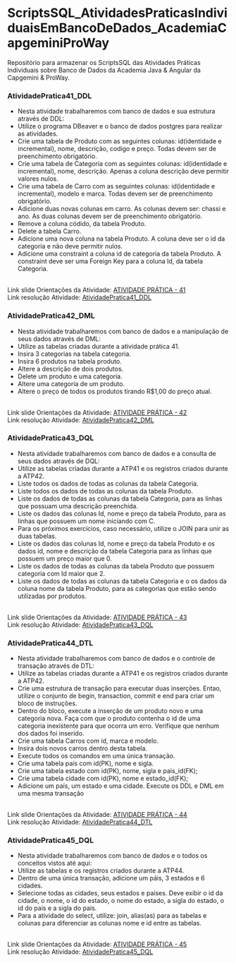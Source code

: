# ScriptsSQL_AtividadesPraticasIndividuaisEmBancoDeDados_AcademiaCapgeminiProWay
Repositório para armazenar os ScriptsSQL das Atividades Práticas Individuais sobre Banco de Dados da Academia Java &amp; Angular da Capgemini &amp; ProWay.

<h3>AtividadePratica41_DDL</h3>
<ul>
  <li>  Nesta atividade trabalharemos com banco de dados e sua estrutura através de DDL:</li>
  <li>  Utilize o programa DBeaver e o banco de dados postgres para realizar as atividades.</li>
  <li>  Crie uma tabela de Produto com as seguintes colunas: id(identidade e incremental), nome, descrição, codigo e preço. Todas devem ser de preenchimento obrigatório.</li>
  <li>  Crie uma tabela de Categoria com as seguintes colunas: id(identidade e incremental), nome, descrição. Apenas a coluna descrição deve permitir valores nulos.</li>
  <li>  Crie uma tabela de Carro com as seguintes colunas: id(identidade e incremental), modelo e marca. Todas devem ser de preenchimento obrigatório.</li>
  <li>  Adicione duas novas colunas em carro. As colunas devem ser: chassi e ano. As duas colunas devem ser de preenchimento obrigatório. </li>
  <li>  Remove a coluna códido, da tabela Produto.</li>
  <li>  Delete a tabela Carro.</li>
  <li>  Adicione uma nova coluna na tabela Produto. A coluna deve ser o id da categoria e não deve permitir nulos.</li>
  <li>  Adicione uma constraint a coluna id de categoria da tabela Produto. A constraint deve ser uma Foreign Key para a coluna Id, da tabela Categoria.</li>
</ul>
<br />
Link slide Orientações da Atividade: <a href="https://docs.google.com/presentation/d/1jYKEJS9JJg50VpBwqYrqiA-EPkzlhIApU1j72SCM9ys/edit#slide=id.gecd232fb99_0_0">ATIVIDADE PRÁTICA - 41<a/>
<br />  
Link resolução Atividade: <a href="https://github.com/ReAraujo/AtividadesPraticas_ScriptsSQL_BancoDeDados_Individuais_AcademiaCapgeminiProWay/tree/main/AtividadePratica41_DDL">AtividadePratica41_DDL<a/>
<br />
  
<h3>AtividadePratica42_DML</h3>
<ul>
  <li>  Nesta atividade trabalharemos com banco de dados e a manipulação de seus dados através de DML:</li>
  <li>  Utilize as tabelas criadas durante a atividade prática 41.</li>
  <li>  Insira 3 categorias na tabela categoria.</li>
  <li>  Insira 6 produtos na tabela produto.</li>
  <li>  Altere a descrição de dois produtos.</li>
  <li>  Delete um produto e uma categoria. </li>
  <li>  Altere uma categoria de um produto.</li>
  <li>  Altere o preço de todos os produtos tirando R$1,00 do preço atual.  </li>
</ul>
<br />
Link slide Orientações da Atividade: <a href="https://docs.google.com/presentation/d/1OkxaPcg-9-DU4tz6EsaLjNlk71Ry3R9KfuP_BIOv7VE/edit#slide=id.gecd232fb99_0_0">ATIVIDADE PRÁTICA - 42<a/>
<br />    
Link resolução Atividade: <a href="https://github.com/ReAraujo/AtividadesPraticas_ScriptsSQL_BancoDeDados_Individuais_AcademiaCapgeminiProWay/tree/main/AtividadePratica42_DML">AtividadePratica42_DML<a/>
<br />
  
<h3>AtividadePratica43_DQL</h3>
<ul>
  <li>  Nesta atividade trabalharemos com banco de dados e a consulta de seus dados através de DQL:</li>
  <li>  Utilize as tabelas criadas durante a ATP41 e os registros criados durante a ATP42.</li>
  <li>  Liste todos os dados de todas as colunas da tabela Categoria.</li>
  <li>  Liste todos os dados de todas as colunas da tabela Produto.</li>
  <li>  Liste os dados de todas as colunas da tabela Categoria, para as linhas que possuam uma descrição preenchida.</li>
  <li>  Liste os dados das colunas Id, nome e preço da tabela Produto, para as linhas que possuem um nome iniciando com C.</li>
  <li>  Para os próximos exercícios, caso necessário, utilize o JOIN para unir as duas tabelas.</li>
  <li>  Liste os dados das colunas Id, nome e preço da tabela Produto e os dados id, nome e descrição da tabela Categoria para as linhas que possuem um preço maior que 0.</li>
  <li>  Liste os dados de todas as colunas da tabela Produto que possuem categoria com Id maior que 2.</li>
  <li>  Liste os dados de todas as colunas da tabela Categoria e o os dados da coluna nome da tabela Produto, para as categorias que estão sendo utilizadas por produtos.  </li>
</ul>
<br />
Link slide Orientações da Atividade: <a href="https://docs.google.com/presentation/d/1o4wlAKg6PkUC8Pb4EXcHOj_0zFjW0OCz0EaisI6QYGk/edit#slide=id.gecd232fb99_0_0">ATIVIDADE PRÁTICA - 43<a/>
<br />    
Link resolução Atividade: <a href="https://github.com/ReAraujo/AtividadesPraticas_ScriptsSQL_BancoDeDados_Individuais_AcademiaCapgeminiProWay/tree/main/AtividadePratica43_DQL">AtividadePratica43_DQL<a/>
<br />
  
<h3>AtividadePratica44_DTL</h3>
<ul>
  <li>  Nesta atividade trabalharemos com banco de dados e o controle de transação através de DTL:</li>
  <li>  Utilize as tabelas criadas durante a ATP41 e os registros criados durante a ATP42.</li>
  <li>  Crie uma estrutura de transação para executar duas inserções. Entao, utilize o conjunto de begin, transaction, commit e end para criar um bloco de instruções.</li>
  <li>  Dentro do bloco, execute a inserção de um produto novo e uma categoria nova. Faça com que o produto contenha o id de uma categoria inexistente para que ocorra um erro. Verifique que nenhum dos dados foi inserido.</li>
  <li>  Crie uma tabela Carros com id, marca e modelo. </li>
  <li>  Insira dois novos carros dentro desta tabela. </li>
  <li>  Execute todos os comandos em uma única transação.</li>
  <li>  Crie uma tabela país com id(PK), nome e sigla.</li>
  <li>  Crie uma tabela estado com id(PK), nome, sigla e pais_id(FK);</li>
  <li>  Crie uma tabela cidade com id(PK), nome e estado_id(FK);</li>
  <li>  Adicione um país, um estado e uma cidade. Execute os DDL e DML em uma mesma transação  </li>
</ul>
<br />
Link slide Orientações da Atividade: <a href="https://docs.google.com/presentation/d/1b9I5Z-Ex2zpKJ63AOwcqiVDVAGH5PM5oQM5M7y2ygu8/edit#slide=id.gecd232fb99_0_0">ATIVIDADE PRÁTICA - 44<a/>
<br />    
Link resolução Atividade: <a href="https://github.com/ReAraujo/AtividadesPraticas_ScriptsSQL_BancoDeDados_Individuais_AcademiaCapgeminiProWay/tree/main/AtividadePratica44_DTL">AtividadePratica44_DTL<a/>
<br />  

<h3>AtividadePratica45_DQL</h3>
<ul>
  <li> Nesta atividade trabalharemos com banco de dados e o todos os conceitos vistos até aqui:</li>
  <li> Utilize as tabelas e os registros criados durante a ATP44.</li>
  <li> Dentro de uma única transação, adicione um páis, 3 estados e 6 cidades.</li>
  <li>  Selecione todas as cidades, seus estados e países. Deve exibir o id da cidade, o nome, o id do estado, o nome do estado, a sigla do estado, o id do país e a sigla do país.</li>
  <li>  Para a atividade do select, utilize: join, alias(as) para as tabelas e colunas para diferenciar as colunas nome e id entre as tabelas. </li>
</ul>
<br />
Link slide Orientações da Atividade: <a href="https://docs.google.com/presentation/d/1qoFwGof9JFhI2b2Y6pQSNIVWmlvK9LMCR1EiYeGBCoQ/edit#slide=id.gecd232fb99_0_0T">ATIVIDADE PRÁTICA - 45<a/>
<br />    
Link resolução Atividade: <a href="https://github.com/ReAraujo/AtividadesPraticas_ScriptsSQL_BancoDeDados_Individuais_AcademiaCapgeminiProWay/tree/main/AtividadePratica45_DQL">AtividadePratica45_DQL<a/>
<br />  
  
